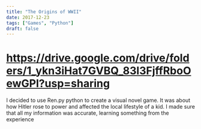 ```yaml
---
title: "The Origins of WWII"
date: 2017-12-23
tags: ["Games", "Python"]
draft: false
---
```


# https://drive.google.com/drive/folders/1_ykn3iHat7GVBQ_83l3FjffRboOewGPl?usp=sharing

I decided to use Ren.py python to create a visual novel game. It was about how Hitler rose to power and affected the local lifestyle of a kid. I made sure that all my information was accurate, learning something from the experience
